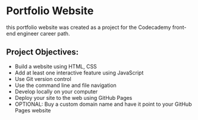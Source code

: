 Portfolio Website
=================

this portfolio website was created as a project for the Codecademy front-end engineer career path.



Project Objectives:
-------------------
- Build a website using HTML, CSS
- Add at least one interactive feature using JavaScript
- Use Git version control
- Use the command line and file navigation
- Develop locally on your computer
- Deploy your site to the web using GitHub Pages
- OPTIONAL: Buy a custom domain name and have it point to your GitHub Pages website
